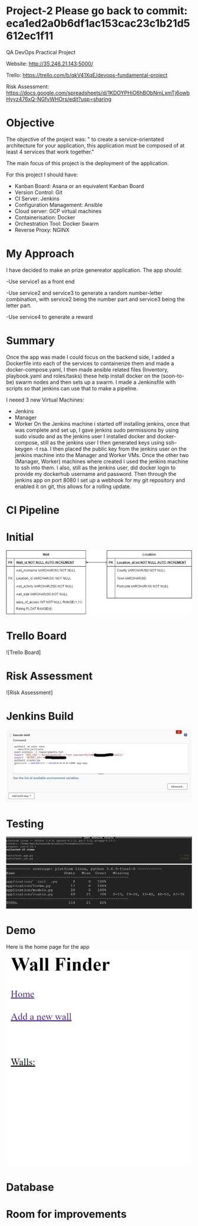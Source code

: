 # Project-2 Please go back to commit: eca1ed2a0b6df1ac153cac23c1b21d5612ec1f11
QA DevOps Practical Project

Website: http://35.246.21.143:5000/

Trello: https://trello.com/b/qkV41XqE/devops-fundamental-project

Risk Assessment: https://docs.google.com/spreadsheets/d/1KDOYPHiO6hBObNmLxmTj6owbHyyz476xQ-NGfvWHOrs/edit?usp=sharing

# Objective
The objective of the project was: " to create a service-orientated architecture for your application, this application must be composed of at least 4 services that work together." 

The main focus of this project is the deployment of the application.

For this project I should have: 
- Kanban Board: Asana or an equivalent Kanban Board
- Version Control: Git
- CI Server: Jenkins
- Configuration Management: Ansible
- Cloud server: GCP virtual machines
- Containerisation: Docker
- Orchestration Tool: Docker Swarm
- Reverse Proxy: NGINX


# My Approach
I have decided to make an prize genereator application. The app should:

-Use service1 as a front end

-Use service2 and service3 to generate a random number-letter combination, with service2 being the number part and service3 being the letter part.

-Use service4 to generate a reward 

# Summary
Once the app was made I could focus on the backend side, I added a Dockerfile into each of the services to containerize them and made a docker-compose.yaml, I then made ansible related files (Inventory, playbook.yaml and roles/tasks) these help install docker on the (soon-to-be) swarm nodes and then sets up a swarm. I made a Jenkinsfile with scripts so that jenkins can use that to make a pipeline.

I neeed 3 new Virtual Machines: 
- Jenkins
- Manager
- Worker
On the Jenkins machine i started off installing jenkins, once that was complete and set up, I gave jenkins sudo permissions by using sudo visudo and as the jenkins user I installed docker and docker-compose, still as the jenkins user I then generated keys using ssh-keygen -t rsa. I then placed the public key from the jenkins user on the jenkins machine into the Manager and Worker VMs. Once the other two (Manager, Worker) machines where created I used the jenkins machine to ssh into them. I also, still as the jenkins user, did docker login to provide my dockerhub username and password. Then through the jenkins app on port 8080 I set up a webhook for my git repository and enabled it on git, this allows for a rolling update. 

# CI Pipeline

# Initial 
![Initial ERD](https://github.com/Almathex/FundamentalProject/blob/main/Documentation/WallFinder-ERD.png?raw=True)

# Trello Board
![Trello Board]

# Risk Assessment
![Risk Assessment]

# Jenkins Build 
![jenkinsBuild](https://github.com/Almathex/FundamentalProject/blob/main/Documentation/Inkedjenkinsbuildtool_LI.jpg?raw=True)

# Testing 
![testing1](https://github.com/Almathex/FundamentalProject/blob/main/Documentation/test.PNG?raw=True)
![Testing](https://github.com/Almathex/FundamentalProject/blob/main/Documentation/pytest.PNG?raw=True)



# Demo
Here is the home page for the app
![Demo1](https://github.com/Almathex/FundamentalProject/blob/main/Documentation/demo1.PNG?raw=True)

# Database



# Room for improvements

